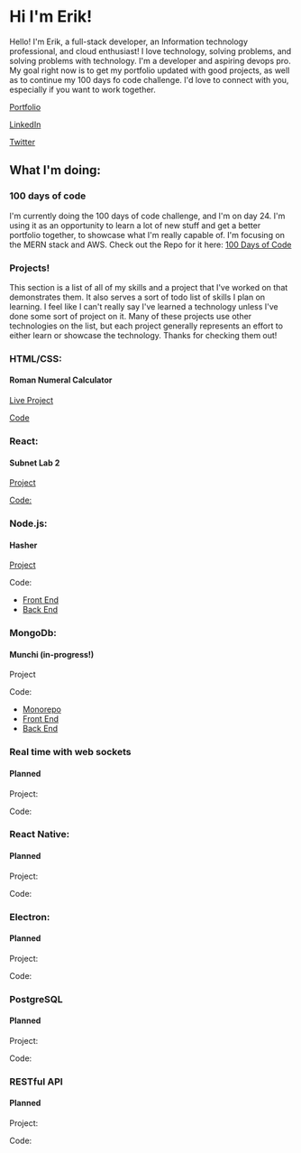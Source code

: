 # Hi I'm Erik!

Hello! I'm Erik, a full-stack developer, an Information technology professional, and cloud enthusiast! I love technology, solving problems, and solving problems with technology. I'm a developer and aspiring devops pro. My goal right now is to get my portfolio updated with good projects, as well as to continue my 100 days fo code challenge. I'd love to connect with you, especially if you want to work together.

[Portfolio](https://www.erik-longuepee.com/)

[LinkedIn](https://www.linkedin.com/in/erik-longuepee/)

[Twitter](https://twitter.com/ErikLonguepee)

## What I'm doing:

### 100 days of code
I'm currently doing the 100 days of code challenge, and I'm on day 24. I'm using it as an opportunity to learn a lot of new stuff and get a better portfolio together, to showcase what I'm really capable of. I'm focusing on the MERN stack and AWS. Check out the Repo for it here: [100 Days of Code](https://github.com/ecron11/100DaysOfCode)

### Projects!
This section is a list of all of my skills and a project that I've worked on that demonstrates them. It also serves a sort of todo list of skills I plan on learning. I feel like I can't really say I've learned a technology unless I've done some sort of project on it. Many of these projects use other technologies on the list, but each project generally represents an effort to either learn or showcase the technology. Thanks for checking them out!


### HTML/CSS:  
#### Roman Numeral Calculator
[Live Project](https://main.d24mmkukk8ng7y.amplifyapp.com/)

[Code](https://github.com/ecron11/romanNumeralConverter)

### React:
#### Subnet Lab 2
[Project](https://master.dd2su1dyxehpr.amplifyapp.com/)

[Code:](https://github.com/ecron11/subnetting-lab-02)

### Node.js:
#### Hasher

[Project](https://hasher.erik-longuepee.com/)

Code:
- [Front End](https://github.com/ecron11/Crypto-Api-Frontend)
- [Back End](https://github.com/ecron11/CryptoApi)

### MongoDb:
#### Munchi (in-progress!)
Project

Code:
- [Monorepo](https://github.com/ecron11/munchi)
- [Front End](https://github.com/ecron11/Munchi-Frontend)
- [Back End](https://github.com/ecron11/munchi-server)

### Real time with web sockets
#### Planned
Project:

Code:

### React Native: 
#### Planned
Project:

Code:

### Electron: 
#### Planned
Project:

Code:

### PostgreSQL
#### Planned
Project:

Code:

### RESTful API
#### Planned
Project:

Code:

